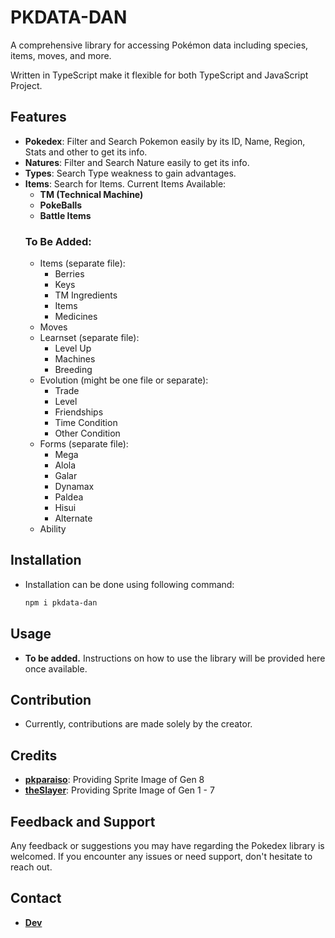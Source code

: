 # PKDATA-DAN
  A comprehensive library for accessing Pokémon data including species, items, moves, and more.

  Written in TypeScript make it flexible for both TypeScript and JavaScript Project.

## Features
- **Pokedex**: Filter and Search Pokemon easily by its ID, Name, Region, Stats and other to get its info.
- **Natures**: Filter and Search Nature easily to get its info.
- **Types**: Search Type weakness to gain advantages.
- **Items**: Search for Items. Current Items Available:
  - **TM (Technical Machine)**
  - **PokeBalls**
  - **Battle Items**
  ### To Be Added:
  - Items (separate file):
    - Berries
    - Keys
    - TM Ingredients
    - Items
    - Medicines
  - Moves
  - Learnset (separate file):
    - Level Up
    - Machines
    - Breeding
  - Evolution (might be one file or separate):
    - Trade
    - Level
    - Friendships
    - Time Condition
    - Other Condition
  - Forms (separate file):
    - Mega
    - Alola
    - Galar
    - Dynamax
    - Paldea
    - Hisui
    - Alternate
  - Ability

## Installation
- Installation can be done using following command:
  ```bash
  npm i pkdata-dan
  ```

## Usage
- **To be added.** Instructions on how to use the library will be provided here once available.

## Contribution
- Currently, contributions are made solely by the creator.

## Credits
- **[pkparaiso](https://www.pkparaiso.com/espada_escudo/sprites_pokemon.php)**: Providing Sprite Image of Gen 8
- **[theSlayer](https://projectpokemon.org/home/profile/1731-theslayer/)**: Providing Sprite Image of Gen 1 - 7

## Feedback and Support
Any feedback or suggestions you may have regarding the Pokedex library is welcomed. If you encounter any issues or need support, don't hesitate to reach out.

## Contact
- **[Dev](https://dan-koyuki-profile.vercel.app)**